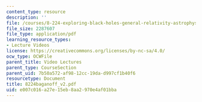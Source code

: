 ```yaml
---
content_type: resource
description: ''
file: /courses/8-224-exploring-black-holes-general-relativity-astrophysics-spring-2003/e007c016a27e15eb8aa2970e4af01bba_8224baganoff_v2.pdf
file_size: 2287607
file_type: application/pdf
learning_resource_types:
- Lecture Videos
license: https://creativecommons.org/licenses/by-nc-sa/4.0/
ocw_type: OCWFile
parent_title: Video Lectures
parent_type: CourseSection
parent_uid: 7b50a572-af98-12cc-19da-d997cf1b40f6
resourcetype: Document
title: 8224baganoff_v2.pdf
uid: e007c016-a27e-15eb-8aa2-970e4af01bba
---
```

